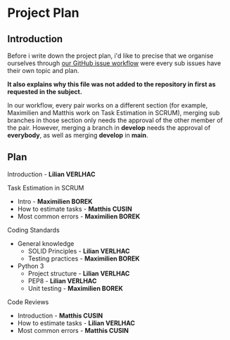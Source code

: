 # Project Plan

## Introduction

Before i write down the project plan, i'd like to precise that we organise ourselves through [our GitHub issue workflow](https://github.com/Harmos274/SQA-Assignment/issues/1) were every sub issues have their own topic and plan. 

**It also explains why this file was not added to the repository in first as requested in the subject.**

In our workflow, every pair works on a different section (for example, Maximilien and Matthis work on Task Estimation in SCRUM), merging sub branches in those section only needs the approval of the other member of the pair. However, merging a branch in **develop** needs the approval of **everybody**, as well as merging **develop** in **main**.

## Plan

Introduction - **Lilian VERLHAC**

Task Estimation in SCRUM
  - Intro - **Maximilien BOREK**
  - How to estimate tasks - **Matthis CUSIN**
  - Most common errors - **Maximilien BOREK**

Coding Standards
  - General knowledge
    - SOLID Principles - **Lilian VERLHAC**
    - Testing practices - **Maximilien BOREK**
  - Python 3
    - Project structure - **Lilian VERLHAC**
    - PEP8 - **Lilian VERLHAC**
    - Unit testing - **Maximilien BOREK**

Code Reviews
  - Introduction - **Matthis CUSIN**
  - How to estimate tasks - **Lilian VERLHAC**
  - Most common errors - **Matthis CUSIN**

